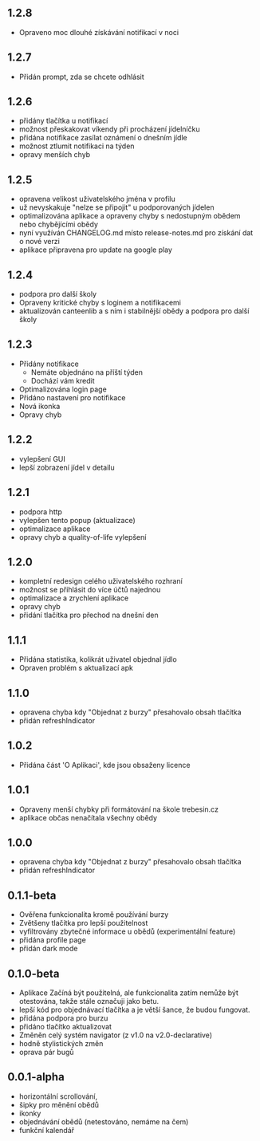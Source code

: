 ## 1.2.8

- Opraveno moc dlouhé získávání notifikací v noci

## 1.2.7

- Přidán prompt, zda se chcete odhlásit

## 1.2.6

- přidány tlačítka u notifikací
- možnost přeskakovat víkendy při procházení jídelníčku
- přidána notifikace zasílat oznámení o dnešním jídle
- možnost ztlumit notifikaci na týden
- opravy menších chyb

## 1.2.5

- opravena velikost uživatelského jména v profilu
- už nevyskakuje "nelze se připojit" u podporovaných jídelen
- optimalizována aplikace a opraveny chyby s nedostupným obědem nebo chybějícími obědy
- nyní využíván CHANGELOG.md místo release-notes.md pro získání dat o nové verzi
- aplikace připravena pro update na google play

## 1.2.4

- podpora pro další školy
- Opraveny kritické chyby s loginem a notifikacemi
- aktualizován canteenlib a s ním i stabilnější obědy a podpora pro další školy

## 1.2.3

- Přidány notifikace
  - Nemáte objednáno na příští týden
  - Dochází vám kredit
- Optimalizována login page
- Přidáno nastavení pro notifikace
- Nová ikonka
- Opravy chyb

## 1.2.2

- vylepšení GUI
- lepší zobrazení jídel v detailu

## 1.2.1

- podpora http
- vylepšen tento popup (aktualizace)
- optimalizace aplikace
- opravy chyb a quality-of-life vylepšení

## 1.2.0

- kompletní redesign celého uživatelského rozhraní
- možnost se přihlásit do více účtů najednou
- optimalizace a zrychlení aplikace
- opravy chyb
- přidání tlačítka pro přechod na dnešní den

## 1.1.1

- Přidána statistika, kolikrát uživatel objednal jídlo
- Opraven problém s aktualizací apk

## 1.1.0

- opravena chyba kdy "Objednat z burzy" přesahovalo obsah tlačítka
- přidán refreshIndicator

## 1.0.2

- Přidána část 'O Aplikaci', kde jsou obsaženy licence

## 1.0.1

- Opraveny menší chybky při formátování na škole trebesin.cz
- aplikace občas nenačítala všechny obědy

## 1.0.0

- opravena chyba kdy "Objednat z burzy" přesahovalo obsah tlačítka
- přidán refreshIndicator

## 0.1.1-beta

- Ověřena funkcionalita kromě používání burzy
- Zvětšeny tlačítka pro lepší použitelnost
- vyfiltrovány zbytečné informace u obědů (experimentální feature)
- přidána profile page
- přidán dark mode

## 0.1.0-beta

- Aplikace Začíná být použitelná, ale funkcionalita zatím nemůže být otestována, takže stále označuji jako betu.
- lepší kód pro objednávací tlačítka a je větší šance, že budou fungovat.
- přidána podpora pro burzu
- přidáno tlačítko aktualizovat
- Změněn celý systém navigator (z v1.0 na v2.0-declarative)
- hodně stylistických změn
- oprava pár bugů

## 0.0.1-alpha

- horizontální scrollování,
- šipky pro měnění obědů
- ikonky
- objednávání obědů (netestováno, nemáme na čem)
- funkční kalendář
